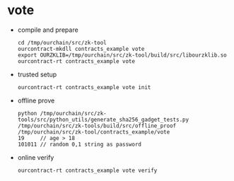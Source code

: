 # vote

- compile and prepare

	```
	cd /tmp/ourchain/src/zk-tool
	ourcontract-mkdll contracts_example vote
	export OURZKLIB=/tmp/ourchain/src/zk-tool/build/src/libourzklib.so
	ourcontract-rt contracts_example vote
	```

- trusted setup

	```
	ourcontract-rt contracts_example vote init
	```

- offline prove

	```
	python /tmp/ourchain/src/zk-tools/src/python_utils/generate_sha256_gadget_tests.py /tmp/ourchain/src/zk-tools/build/src/offline_proof /tmp/ourchain/src/zk-tool/contracts_example/vote
	19     // age > 18
	101011 // random 0,1 string as password
	```

- online verify

	```
	ourcontract-rt contracts_example vote verify
	```